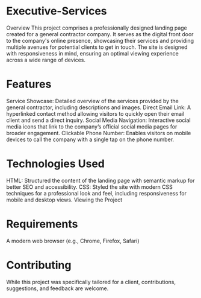 # Executive-Services
Overview
This project comprises a professionally designed landing page created for a general contractor company. It serves as the digital front door to the company's online presence, showcasing their services and providing multiple avenues for potential clients to get in touch. The site is designed with responsiveness in mind, ensuring an optimal viewing experience across a wide range of devices.
# Features
Service Showcase: Detailed overview of the services provided by the general contractor, including descriptions and images.
Direct Email Link: A hyperlinked contact method allowing visitors to quickly open their email client and send a direct inquiry.
Social Media Navigation: Interactive social media icons that link to the company’s official social media pages for broader engagement.
Clickable Phone Number: Enables visitors on mobile devices to call the company with a single tap on the phone number.
# Technologies Used
HTML: Structured the content of the landing page with semantic markup for better SEO and accessibility.
CSS: Styled the site with modern CSS techniques for a professional look and feel, including responsiveness for mobile and desktop views.
Viewing the Project
# Requirements
A modern web browser (e.g., Chrome, Firefox, Safari)
# Contributing
While this project was specifically tailored for a client, contributions, suggestions, and feedback are welcome.
